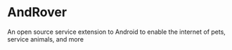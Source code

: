AndRover
========

An open source service extension to Android to enable the internet of pets, service animals, and more
